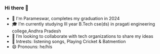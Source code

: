 ### Hi there 👋


- 👀 I'm Parameswar, completes my graduation in 2024
- 🎓 I’m currently studying III year B.Tech cse(ds) in pragati engineering college,Andhra Pradesh
- 👯 I’m looking to collaborate with tech organizations to share my ideas
- 🤔 Intrests: listening songs, Playing Cricket & Batmention
- 😄 Pronouns: he/his


